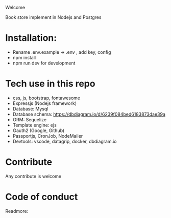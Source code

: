 Welcome

Book store implement in Nodejs and Postgres

# Installation:
* Rename .env.example -> .env , add  key, config
* npm install
*  npm run dev for development

# Tech use in this repo
* css, js, bootstrap, fontawesome
* Expressjs (Nodejs framework)
* Database: Mysql
* Database schema: https://dbdiagram.io/d/6239f084bed6183873dae39a
* ORM: Sequelize
* Template engine: ejs
* Oauth2 (Google, Github)
* Passportjs, CronJob, NodeMailer
* Devtools: vscode, datagrip, docker, dbdiagram.io
# Contribute
Any contribute is welcome

# Code of conduct
Readmore: 
